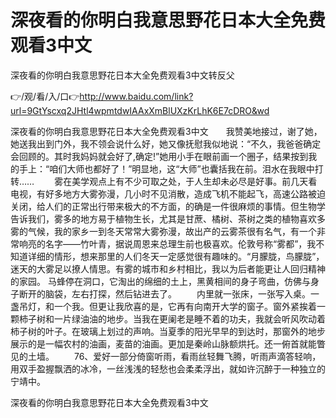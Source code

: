 # 深夜看的你明白我意思野花日本大全免费观看3中文
深夜看的你明白我意思野花日本大全免费观看3中文转反父

👉/观/看/入/口👉http://www.baidu.com/link?url=9GtYscxq2JHtl4wpmtdwIAAxXmBlUXzKrLhK6E7cDRO&wd

深夜看的你明白我意思野花日本大全免费观看3中文　　我赞美地接过，谢了她，她送我出到门外，我不领会说什么好，她又像抚慰我似地说：“不久，我爸爸确定会回顾的。其时我妈妈就会好了,确定!”她用小手在眼前画一个圈子，结果按到我的手上：“咱们大师也都好了！”明显地，这“大师”也囊括我在前。泪水在我眼中打转……
　　雾在美学观点上有不少可取之处，于人生却未必尽是好事。前几天看电视，有好多地方大雾弥漫，几小时不见消散，造成飞机不能起飞，高速公路被迫关闭，给人们的正常出行带来极大的不方面，的确是一件很麻烦的事情。但生物学告诉我们，雾多的地方易于植物生长，尤其是甘蔗、橘树、茶树之类的植物喜欢多雾的气候，我的家乡一到冬天常常大雾弥漫，故出产的云雾茶很有名气，有一个非常响亮的名字——竹叶青，据说周恩来总理生前也极喜欢。伦敦号称“雾都”，我不知道详细的情形，想来那里的人们冬天一定感觉很有趣味的。“月朦胧，鸟朦胧”，迷天的大雾足以撩人情思。有雾的城市和乡村相比，我以为后者能更让人回归精神的家园。
马蜂停在洞口，它淘出的绵细的土上，黑黄相间的身子弯曲，仿佛与身子断开的脑袋，左右打探，然后钻进去了。
　　内里就一张床，一张写入桌。一盏吊灯，和一个我。但更让我欣喜的是，它再有向南开大学的窗子。窗外紧挨着一颗柿子树和一片绿油油的地步。当我在更阑老是睡不着的功夫，我就会听风吹动着柿子树的叶子。在玻璃上划过的声响。当夏季的阳光早早的到达时，那窗外的地步展示的是一幅农村的油画，麦苗的油画。更加是秦岭山脉额烘托。还一俯首就能瞥见的土墙。
　　76、爱好一部分倚窗听雨，看雨丝轻舞飞腾，听雨声滴答轻响，用双手盈握飘洒的冰冷，一丝浅浅的轻愁也会柔柔浮出，就如许沉醉于一种独立的宁靖中。

深夜看的你明白我意思野花日本大全免费观看3中文
